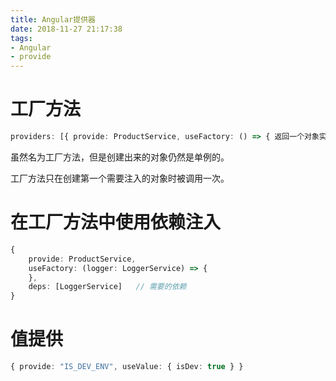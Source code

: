 ```yaml
---
title: Angular提供器
date: 2018-11-27 21:17:38
tags:
- Angular
- provide
---
```


# 工厂方法

```typescript
providers: [{ provide: ProductService, useFactory: () => { 返回一个对象实例 } }]
```

虽然名为工厂方法，但是创建出来的对象仍然是单例的。

工厂方法只在创建第一个需要注入的对象时被调用一次。

<!-- more -->

# 在工厂方法中使用依赖注入

```typescript
{
    provide: ProductService,
    useFactory: (logger: LoggerService) => {
    },
    deps: [LoggerService]   // 需要的依赖
}
```

# 值提供

```typescript
{ provide: "IS_DEV_ENV", useValue: { isDev: true } }
```
